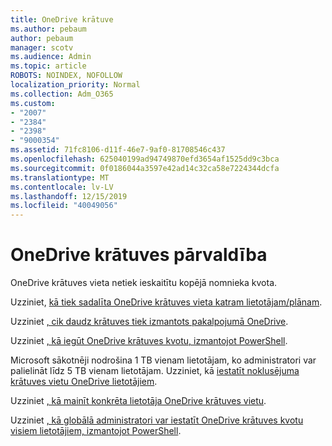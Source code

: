 ```yaml
---
title: OneDrive krātuve
ms.author: pebaum
author: pebaum
manager: scotv
ms.audience: Admin
ms.topic: article
ROBOTS: NOINDEX, NOFOLLOW
localization_priority: Normal
ms.collection: Adm_O365
ms.custom:
- "2007"
- "2384"
- "2398"
- "9000354"
ms.assetid: 71fc8106-d11f-46e7-9af0-81708546c437
ms.openlocfilehash: 625040199ad94749870efd3654af1525dd9c3bca
ms.sourcegitcommit: 0f0186044a3597e42ad14c32ca58e7224344dcfa
ms.translationtype: MT
ms.contentlocale: lv-LV
ms.lasthandoff: 12/15/2019
ms.locfileid: "40049056"
---
```

# <a name="manage-your-onedrive-storage"></a>OneDrive krātuves pārvaldība

OneDrive krātuves vieta netiek ieskaitītu kopējā nomnieka kvota. 

Uzziniet, [kā tiek sadalīta OneDrive krātuves vieta katram lietotājam/plānam](https://docs.microsoft.com/office365/servicedescriptions/onedrive-for-business-service-description?redirectedfrom=MSDN#storage-space-per-user).

Uzziniet [, cik daudz krātuves tiek izmantots pakalpojumā OneDrive](https://support.office.com/article/manage-your-onedrive-for-business-storage-31519161-059c-4764-b6f8-f5cd29f7fe68).

Uzziniet [, kā iegūt OneDrive krātuves kvotu, izmantojot PowerShell](https://gallery.technet.microsoft.com/scriptcenter/OneDrive-for-Business-0cb45614).

Microsoft sākotnēji nodrošina 1 TB vienam lietotājam, ko administratori var palielināt līdz 5 TB vienam lietotājam. Uzziniet, kā [iestatīt noklusējuma krātuves vietu OneDrive lietotājiem](https://docs.microsoft.com/onedrive/set-default-storage-space).

Uzziniet [, kā mainīt konkrēta lietotāja OneDrive krātuves vietu](https://docs.microsoft.com/onedrive/change-user-storage).

Uzziniet [, kā globālā administratori var iestatīt OneDrive krātuves kvotu visiem lietotājiem, izmantojot PowerShell](https://gallery.technet.microsoft.com/office/How-to-set-OneDrive-for-8b61365b).
  